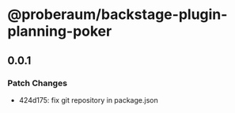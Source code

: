 # @proberaum/backstage-plugin-planning-poker

## 0.0.1

### Patch Changes

- 424d175: fix git repository in package.json
